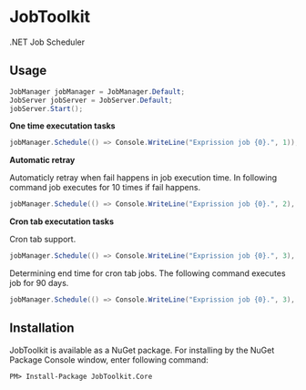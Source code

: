 # JobToolkit
.NET Job Scheduler


Usage
------

```csharp
JobManager jobManager = JobManager.Default;
JobServer jobServer = JobServer.Default;
jobServer.Start();
```

**One time executation tasks**

```csharp
jobManager.Schedule(() => Console.WriteLine("Exprission job {0}.", 1));
```

**Automatic retray**

Automaticly retray when fail happens in job execution time. In following command job executes for 10 times if fail happens.

```csharp
jobManager.Schedule(() => Console.WriteLine("Exprission job {0}.", 2), AutomaticRetryPolicy.Default);
```

**Cron tab executation tasks**

Cron tab support.

```csharp
jobManager.Schedule(() => Console.WriteLine("Exprission job {0}.", 3), DateTimeOffset.Now, "* * * * *", null);
```
Determining end time for cron tab jobs. The following command executes job for 90 days.

```csharp
jobManager.Schedule(() => Console.WriteLine("Exprission job {0}.", 3), DateTimeOffset.Now, "* * * * *", DateTimeOffset.Now.AddDays(90));
```

Installation
-------------

JobToolkit is available as a NuGet package. For installing by the NuGet Package Console window, enter following command:

```
PM> Install-Package JobToolkit.Core
```
